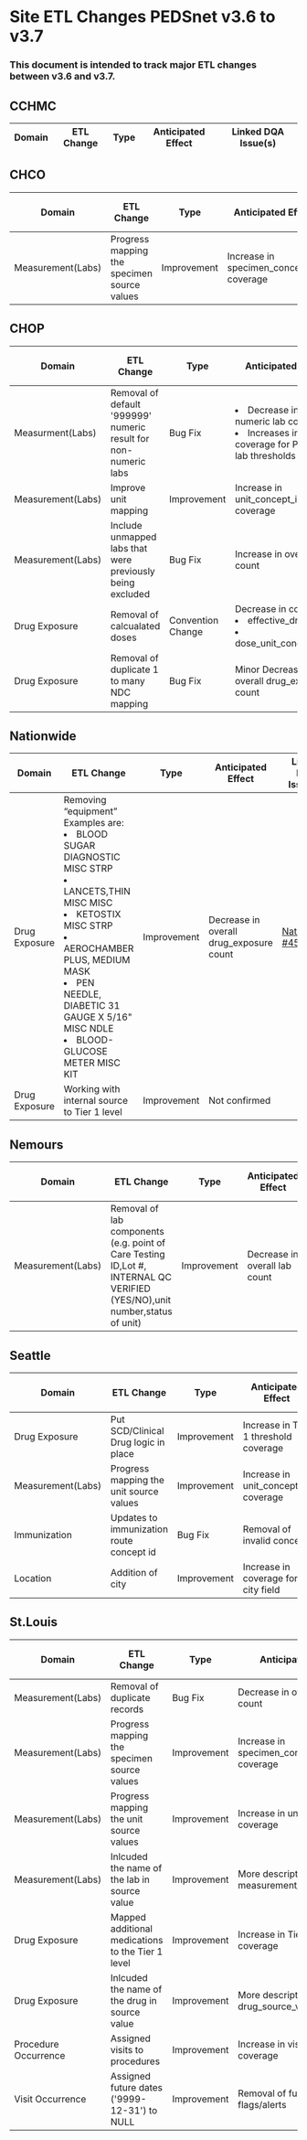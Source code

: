 # Site ETL Changes PEDSnet v3.6 to v3.7

### This document is intended to track major ETL changes between v3.6 and v3.7.

## CCHMC

Domain| ETL Change|Type|Anticipated Effect|Linked DQA Issue(s)
---|---|---|---|---

## CHCO

Domain| ETL Change|Type|Anticipated Effect|Linked DQA Issue(s)
---|---|---|---|---
Measurement(Labs)| Progress mapping the specimen source values|Improvement| Increase in specimen_concept_id coverage| [CHCO #676](https://github.com/PEDSnet/Colorado/issues/676)

## CHOP

Domain| ETL Change|Type|Anticipated Effect|Linked DQA Issue(s)
---|---|---|---|---
Measurment(Labs)| Removal of default '999999' numeric result for non-numeric labs|Bug Fix| <li>Decrease in numeric lab count</li><li>Increases in overall coverage for PCORnet lab thresholds</li>|[CHOP #827](https://github.com/PEDSnet/CHOP/issues/827)
Measurement(Labs)|Improve unit mapping|Improvement| Increase in unit_concept_id coverage|[CHOP #827](https://github.com/PEDSnet/CHOP/issues/827)
Measurement(Labs)|Include unmapped labs that were previously being excluded|Bug Fix| Increase in overall lab count|
Drug Exposure|Removal of calcualated doses|Convention Change| Decrease in coverage <li>effective_drug_dose</li><li>dose_unit_conceptid_id</li>|
Drug Exposure|Removal of duplicate 1 to many NDC mapping|Bug Fix| Minor Decrease in overall drug_exposure count|

## Nationwide

Domain| ETL Change|Type|Anticipated Effect|Linked DQA Issue(s)
---|---|---|---|---
Drug Exposure|Removing “equipment” Examples are: <li>BLOOD SUGAR DIAGNOSTIC MISC STRP</li><li>LANCETS,THIN MISC MISC</li><li>KETOSTIX MISC STRP</li><li>AEROCHAMBER PLUS, MEDIUM MASK</li><li>PEN NEEDLE, DIABETIC 31 GAUGE X 5/16" MISC NDLE</li><li>BLOOD-GLUCOSE METER MISC KIT</li>|Improvement| Decrease in overall drug_exposure count|[Nationwide #450](https://github.com/PEDSnet/Nationwide/issues/450)
Drug Exposure|Working with internal source to Tier 1 level|Improvement| Not confirmed

## Nemours

Domain| ETL Change|Type|Anticipated Effect|Linked DQA Issue(s)
---|---|---|---|---
Measurement(Labs)| Removal of lab components (e.g. point of Care Testing ID,Lot #, INTERNAL QC VERIFIED (YES\/NO),unit number,status of unit)|Improvement| Decrease in overall lab count| [Nemours #495](https://github.com/PEDSnet/Nemours/issues/495)


## Seattle

Domain| ETL Change|Type|Anticipated Effect|Linked DQA Issue(s)
---|---|---|---|---
Drug Exposure|Put SCD/Clinical Drug logic in place|Improvement| Increase in Tier 1 threshold coverage| [Seattle #365](https://github.com/PEDSnet/Seattle/issues/365)
Measurement(Labs)| Progress mapping the unit source values|Improvement| Increase in unit_concept_id coverage| [Seattle #366](https://github.com/PEDSnet/Seattle/issues/366)
Immunization| Updates to immunization route concept id| Bug Fix| Removal of invalid concept| [Seattle #363](https://github.com/PEDSnet/Seattle/issues/363)
Location|Addition of city| Improvement| Increase in coverage for city field| [Seattle #361](https://github.com/PEDSnet/Seattle/issues/361)

## St.Louis

Domain| ETL Change|Type|Anticipated Effect|Linked DQA Issue(s)
---|---|---|---|---
Measurement(Labs)| Removal of duplicate records|Bug Fix| Decrease in overall lab count
Measurement(Labs)| Progress mapping the specimen source values|Improvement| Increase in specimen_concept_id coverage
Measurement(Labs)| Progress mapping the unit source values|Improvement| Increase in unit_concept_id coverage
Measurement(Labs)| Inlcuded the name of the lab in source value|Improvement| More descriptive measurement_source_values
Drug Exposure|Mapped additional medications to the Tier 1 level|Improvement| Increase in Tier 1 threshold coverage
Drug Exposure| Inlcuded the name of the drug in source value|Improvement| More descriptive drug_source_values
Procedure Occurrence| Assigned visits to procedures |Improvement| Increase in visit/procedure coverage
Visit Occurrence|Assigned future dates ('9999-12-31') to NULL |Improvement| Removal of future date flags/alerts
